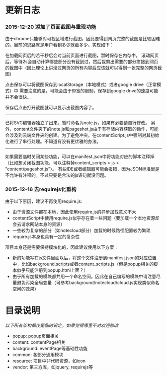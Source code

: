 # 更新日志

### 2015-12-20 添加了页面截图与重现功能

由于chrome只能够对可视区域进行截图，因此要得到网页完整的截图是比较困难的。目前的思路就是用户看到多少就截多少。实现如下：

在加载网页后的若干秒后会对当前页面进行截图，暂时保存在内存中。
滚动网页后，等待2s会自动计算哪些部分没有截到过，然后裁剪出需要的部分拼接到网页的截图中（因此理论上讲滚过网页的所有内容后应该就可以得到一张完整的网页截图）

点击保存可以将截图保存到localStorage（本地模式）或者google drive（正常模式）中
需要注意的是，可能会由于带宽的限制，保存到google drive的速度可能并不会很快...

保存后点击打开截图就可以显示出截图内容了。

------

已将SVG编辑器独立了出来，暂时命名为note.js，如果有必要请自行修改。
另外，content文件夹下的note.js和pageshot.js由于有存储内容获取的动作，可能会涉及到云端文件夹的创建。为了避免冲突，在contentScript.js中强制对其初始化进行了串行处理。不知道有没有更优雅的办法。

------

如果需要临时关闭某些功能，可以在manifest.json中将功能对应的脚本注释掉（比如想关闭截图功能，可以注释掉content_scripts > js > "content/pageshot.js"）。
有些IDE或者编辑器可能会报错，因为JSON标准里是不允许有注释的。不过只要是合法的js语句就没问题。


### 2015-12-16 去requirejs化重构

由于以下原因，建议不再使用require.js:
- 由于资源文件都在本地，因此使用require.js的异步加载意义不大
- contentScript中使用require.js似乎存在着一些问题（要加载一个本地资源却会去请求网站本身的资源）
- 一些较为复杂的部分（如notecloud部分）加载的时候路径配置较为繁琐
- require.js本身也具有一定的复杂性

项目本身还是需要保持模块化的，因此建议使用以下方案：
- 新的功能写在js文件里面以后，将这个文件注册到manifest.json的对应位置中，比如background.scripts或者content_scripts.js（但是popup相关的脚本似乎只能注册到popup.html上面？）
- 由于所有加载的模块都共用一个命名空间，因此在自己编写的模块中请注意尽量避免污染全局变量（可参考background/notecloud/cloud.js实现类似命名空间的效果）

# 目录说明

*以下所有架构都仅是临时设定，如果觉得哪里不对欢迎修改*

- popup: popup页面相关
- content: contentPage相关
- background: eventPage等基础性功能
- common: 各部分通用模块
- resource: 项目中非代码资源，如icon
- vendor: 第三方库，如jquery, requirejs等
